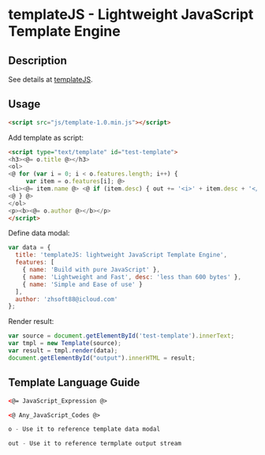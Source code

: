 # templateJS - Lightweight JavaScript Template Engine

## Description
See details at [templateJS](http://zhuatang.com/templateJS.jsp).

## Usage

```html
<script src="js/template-1.0.min.js"></script>
```

Add template as script:

```html
<script type="text/template" id="test-template">
<h3><@= o.title @></h3>
<ol>
<@ for (var i = 0; i < o.features.length; i++) {
     var item = o.features[i]; @>
<li><@= item.name @> <@ if (item.desc) { out += '<i>' + item.desc + '</i>'; } @></li>
<@ } @>
</ol>
<p><b><@= o.author @></b></p>
</script>
```

Define data modal:

```js
var data = { 
  title: 'templateJS: lightweight JavaScript Template Engine',
  features: [
    { name: 'Build with pure JavaScript' },
    { name: 'Lightweight and Fast', desc: 'less than 600 bytes' },
    { name: 'Simple and Ease of use' }
  ],
  author: 'zhsoft88@icloud.com'
};
```

Render result:

```js
var source = document.getElementById('test-template').innerText;
var tmpl = new Template(source);
var result = tmpl.render(data);
document.getElementById("output").innerHTML = result;
```

## Template Language Guide

```html
<@= JavaScript_Expression @>
```

```html
<@ Any_JavaScript_Codes @>
```

```js
o - Use it to reference template data modal
```

```js
out - Use it to reference termplate output stream
```

